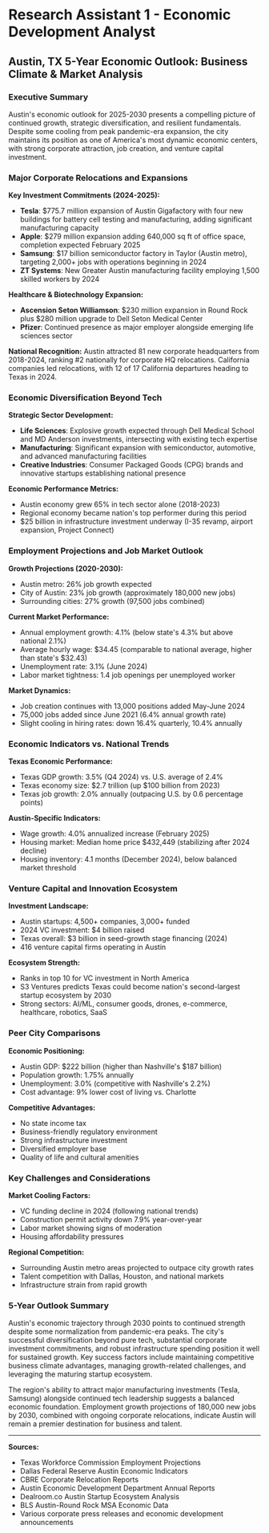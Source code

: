 # Research Assistant 1 - Economic Development Analyst
## Austin, TX 5-Year Economic Outlook: Business Climate & Market Analysis

### Executive Summary

Austin's economic outlook for 2025-2030 presents a compelling picture of continued growth, strategic diversification, and resilient fundamentals. Despite some cooling from peak pandemic-era expansion, the city maintains its position as one of America's most dynamic economic centers, with strong corporate attraction, job creation, and venture capital investment.

### Major Corporate Relocations and Expansions

**Key Investment Commitments (2024-2025):**
- **Tesla**: $775.7 million expansion of Austin Gigafactory with four new buildings for battery cell testing and manufacturing, adding significant manufacturing capacity
- **Apple**: $279 million expansion adding 640,000 sq ft of office space, completion expected February 2025
- **Samsung**: $17 billion semiconductor factory in Taylor (Austin metro), targeting 2,000+ jobs with operations beginning in 2024
- **ZT Systems**: New Greater Austin manufacturing facility employing 1,500 skilled workers by 2024

**Healthcare & Biotechnology Expansion:**
- **Ascension Seton Williamson**: $230 million expansion in Round Rock plus $280 million upgrade to Dell Seton Medical Center
- **Pfizer**: Continued presence as major employer alongside emerging life sciences sector

**National Recognition:**
Austin attracted 81 new corporate headquarters from 2018-2024, ranking #2 nationally for corporate HQ relocations. California companies led relocations, with 12 of 17 California departures heading to Texas in 2024.

### Economic Diversification Beyond Tech

**Strategic Sector Development:**
- **Life Sciences**: Explosive growth expected through Dell Medical School and MD Anderson investments, intersecting with existing tech expertise
- **Manufacturing**: Significant expansion with semiconductor, automotive, and advanced manufacturing facilities
- **Creative Industries**: Consumer Packaged Goods (CPG) brands and innovative startups establishing national presence

**Economic Performance Metrics:**
- Austin economy grew 65% in tech sector alone (2018-2023)
- Regional economy became nation's top performer during this period
- $25 billion in infrastructure investment underway (I-35 revamp, airport expansion, Project Connect)

### Employment Projections and Job Market Outlook

**Growth Projections (2020-2030):**
- Austin metro: 26% job growth expected
- City of Austin: 23% job growth (approximately 180,000 new jobs)
- Surrounding cities: 27% growth (97,500 jobs combined)

**Current Market Performance:**
- Annual employment growth: 4.1% (below state's 4.3% but above national 2.1%)
- Average hourly wage: $34.45 (comparable to national average, higher than state's $32.43)
- Unemployment rate: 3.1% (June 2024)
- Labor market tightness: 1.4 job openings per unemployed worker

**Market Dynamics:**
- Job creation continues with 13,000 positions added May-June 2024
- 75,000 jobs added since June 2021 (6.4% annual growth rate)
- Slight cooling in hiring rates: down 16.4% quarterly, 10.4% annually

### Economic Indicators vs. National Trends

**Texas Economic Performance:**
- Texas GDP growth: 3.5% (Q4 2024) vs. U.S. average of 2.4%
- Texas economy size: $2.7 trillion (up $100 billion from 2023)
- Texas job growth: 2.0% annually (outpacing U.S. by 0.6 percentage points)

**Austin-Specific Indicators:**
- Wage growth: 4.0% annualized increase (February 2025)
- Housing market: Median home price $432,449 (stabilizing after 2024 decline)
- Housing inventory: 4.1 months (December 2024), below balanced market threshold

### Venture Capital and Innovation Ecosystem

**Investment Landscape:**
- Austin startups: 4,500+ companies, 3,000+ funded
- 2024 VC investment: $4 billion raised
- Texas overall: $3 billion in seed-growth stage financing (2024)
- 416 venture capital firms operating in Austin

**Ecosystem Strength:**
- Ranks in top 10 for VC investment in North America
- S3 Ventures predicts Texas could become nation's second-largest startup ecosystem by 2030
- Strong sectors: AI/ML, consumer goods, drones, e-commerce, healthcare, robotics, SaaS

### Peer City Comparisons

**Economic Positioning:**
- Austin GDP: $222 billion (higher than Nashville's $187 billion)
- Population growth: 1.75% annually
- Unemployment: 3.0% (competitive with Nashville's 2.2%)
- Cost advantage: 9% lower cost of living vs. Charlotte

**Competitive Advantages:**
- No state income tax
- Business-friendly regulatory environment
- Strong infrastructure investment
- Diversified employer base
- Quality of life and cultural amenities

### Key Challenges and Considerations

**Market Cooling Factors:**
- VC funding decline in 2024 (following national trends)
- Construction permit activity down 7.9% year-over-year
- Labor market showing signs of moderation
- Housing affordability pressures

**Regional Competition:**
- Surrounding Austin metro areas projected to outpace city growth rates
- Talent competition with Dallas, Houston, and national markets
- Infrastructure strain from rapid growth

### 5-Year Outlook Summary

Austin's economic trajectory through 2030 points to continued strength despite some normalization from pandemic-era peaks. The city's successful diversification beyond pure tech, substantial corporate investment commitments, and robust infrastructure spending position it well for sustained growth. Key success factors include maintaining competitive business climate advantages, managing growth-related challenges, and leveraging the maturing startup ecosystem.

The region's ability to attract major manufacturing investments (Tesla, Samsung) alongside continued tech leadership suggests a balanced economic foundation. Employment growth projections of 180,000 new jobs by 2030, combined with ongoing corporate relocations, indicate Austin will remain a premier destination for business and talent.

---

**Sources:**
- Texas Workforce Commission Employment Projections
- Dallas Federal Reserve Austin Economic Indicators
- CBRE Corporate Relocation Reports
- Austin Economic Development Department Annual Reports
- Dealroom.co Austin Startup Ecosystem Analysis
- BLS Austin-Round Rock MSA Economic Data
- Various corporate press releases and economic development announcements
